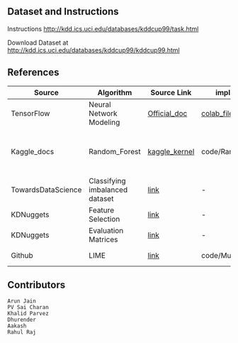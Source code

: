## Dataset and Instructions

Instructions http://kdd.ics.uci.edu/databases/kddcup99/task.html


Download Dataset at http://kdd.ics.uci.edu/databases/kddcup99/kddcup99.html

## References

|  Source | Algorithm  | Source Link | implemented Link | Remarks
|---|---|---|---|---
| TensorFlow  | Neural Network Modeling  | [Official_doc](https://www.tensorflow.org/tutorials/structured_data/feature_columns) | [colab_file](https://colab.research.google.com/drive/1GrSVUY3rcwYCd-xp5juUjQ9Wbg_9Kq1i) | More to be done, eg. RNN, CNN, etc.
| Kaggle_docs | Random_Forest | [kaggle_kernel](https://www.kaggle.com/pranavuikey/network-intrusion-detection) | code/RandomForesh.ipynb| Correctness of the implementation need to be verified.
| TowardsDataScience | Classifying imbalanced dataset | [link](https://towardsdatascience.com/classifying-rare-events-using-five-machine-learning-techniques-fab464573233) | - | for reference only
| KDNuggets| Feature Selection | [link](https://www.kdnuggets.com/2019/10/feature-selection-beyond-feature-importance.html)| - | For reference
| KDNuggets| Evaluation Matrices | [link](https://www.kdnuggets.com/2019/10/5-classification-evaluation-metrics-every-data-scientist-must-know.html) | - | For reference
| Github | LIME | [link](https://github.com/marcotcr/lime/tree/master/doc/notebooks) | code/MultinomialNB.ipynb | For exaplaining Model |
## Contributors

    Arun Jain 
    PV Sai Charan
    Khalid Parvez
    Dhurender
    Aakash
    Rahul Raj

